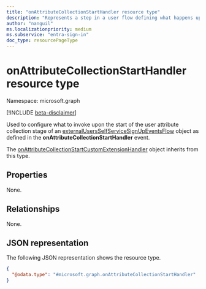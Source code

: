 ```yaml
---
title: "onAttributeCollectionStartHandler resource type"
description: "Represents a step in a user flow defining what happens upon the start of the user attribute collection stage."
author: "nanguil"
ms.localizationpriority: medium
ms.subservice: "entra-sign-in"
doc_type: resourcePageType
---
```


# onAttributeCollectionStartHandler resource type

Namespace: microsoft.graph

[!INCLUDE [beta-disclaimer](../../includes/beta-disclaimer.md)]

Used to configure what to invoke upon the start of the user attribute collection stage of an [externalUsersSelfServiceSignUpEventsFlow](externalUsersSelfServiceSignUpEventsFlow.md) object as defined in the **onAttributeCollectionStartHandler** event.

The [onAttributeCollectionStartCustomExtensionHandler](../resources/onattributecollectionstartcustomextensionhandler.md) object inherits from this type.

## Properties
None.

## Relationships
None.

## JSON representation
The following JSON representation shows the resource type.
<!-- {
  "blockType": "resource",
  "@odata.type": "microsoft.graph.onAttributeCollectionStartHandler"
}
-->
``` json
{
  "@odata.type": "#microsoft.graph.onAttributeCollectionStartHandler"
}
```

